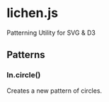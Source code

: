 # lichen.js
Patterning Utility for SVG &amp; D3

## Patterns

### ln.circle()

Creates a new pattern of circles.

